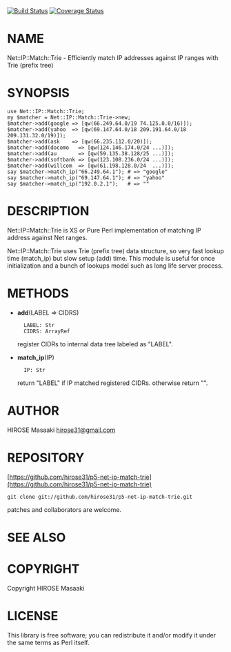 <div>
    <a href="https://travis-ci.org/hirose31/p5-net-ip-match-trie"><img src="https://travis-ci.org/hirose31/p5-net-ip-match-trie.png?branch=master" alt="Build Status" /></a>
    <a href="https://coveralls.io/r/hirose31/p5-net-ip-match-trie?branch=master"><img src="https://coveralls.io/repos/hirose31/p5-net-ip-match-trie/badge.png?branch=master" alt="Coverage Status" /></a>
</div>

# NAME

Net::IP::Match::Trie - Efficiently match IP addresses against IP ranges with Trie (prefix tree)

# SYNOPSIS

    use Net::IP::Match::Trie;
    my $matcher = Net::IP::Match::Trie->new;
    $matcher->add(google => [qw(66.249.64.0/19 74.125.0.0/16)]);
    $matcher->add(yahoo  => [qw(69.147.64.0/18 209.191.64.0/18 209.131.32.0/19)]);
    $matcher->add(ask    => [qw(66.235.112.0/20)]);
    $matcher->add(docomo   => [qw(124.146.174.0/24 ...)]);
    $matcher->add(au       => [qw(59.135.38.128/25 ...)]);
    $matcher->add(softbank => [qw(123.108.236.0/24 ...)]);
    $matcher->add(willcom  => [qw(61.198.128.0/24  ...)]);
    say $matcher->match_ip("66.249.64.1"); # => "google"
    say $matcher->match_ip("69.147.64.1"); # => "yahoo"
    say $matcher->match_ip("192.0.2.1");   # => ""

# DESCRIPTION

Net::IP::Match::Trie is XS or Pure Perl implementation of matching IP address against Net ranges.

Net::IP::Match::Trie uses Trie (prefix tree) data structure, so very fast lookup time (match\_ip) but slow setup (add) time.
This module is useful for once initialization and a bunch of lookups model such as long life server process.

# METHODS

- **add**(LABEL => CIDRS)

        LABEL: Str
        CIDRS: ArrayRef

    register CIDRs to internal data tree labeled as "LABEL".

- **match\_ip**(IP)

        IP: Str

    return "LABEL" if IP matched registered CIDRs. otherwise return "".

# AUTHOR

HIROSE Masaaki <hirose31@gmail.com>

# REPOSITORY

[https://github.com/hirose31/p5-net-ip-match-trie](https://github.com/hirose31/p5-net-ip-match-trie)

    git clone git://github.com/hirose31/p5-net-ip-match-trie.git

patches and collaborators are welcome.

# SEE ALSO

# COPYRIGHT

Copyright HIROSE Masaaki

# LICENSE

This library is free software; you can redistribute it and/or modify
it under the same terms as Perl itself.
